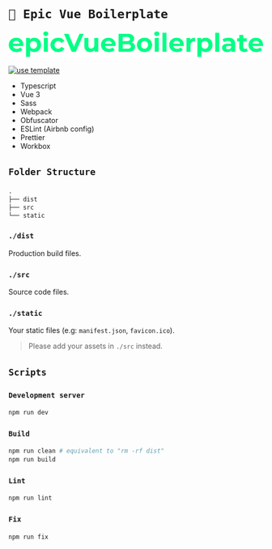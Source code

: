 # `🌵 Epic Vue Boilerplate`

<p align="center">
  <img src="./src/assets/logo.svg"/>
</p>

[![use template](https://img.shields.io/badge/-use%20template-gree?style=for-the-badge)](../../generate)

- Typescript
- Vue 3
- Sass
- Webpack
- Obfuscator
- ESLint (Airbnb config)
- Prettier
- Workbox

## `Folder Structure`

```tree
.
├── dist
├── src
└── static
```

### `./dist`

Production build files.

### `./src`

Source code files.

### `./static`

Your static files (e.g: `manifest.json`, `favicon.ico`).

> Please add your assets in `./src` instead.

## `Scripts`

### `Development server`

```bash
npm run dev
```

### `Build`

```bash
npm run clean # equivalent to "rm -rf dist"
npm run build
```

### `Lint`

```bash
npm run lint
```

### `Fix`

```bash
npm run fix
```
